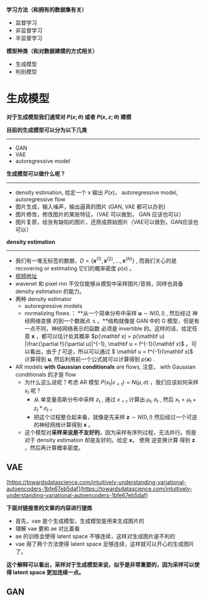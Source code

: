 **学习方法（和拥有的数据集有关）**

* 监督学习
* 非监督学习
* 半监督学习



**模型种类（和对数据建模的方式相关）**

* 生成模型
* 判别模型



# 生成模型

**对于生成模型我们通常对 $P(x; \theta)$ 或者 $P(x, z; \theta)$ 建模**



**目前的生成模型可以分为以下几类**

----

* GAN
* VAE
* autoregressive  model




**生成模型可以做什么呢？**

----

* density estimation, 给定一个 x 输出 $P(x)$， autoregressive model, autoregressive flow
* 图片生成，输入噪声，输出逼真的图片 (GAN, VAE 都可以办到)
* 图片修改，修改图片的某些特征，（VAE 可以做到， GAN 应该也可以）
* 图片复原，给张有缺陷的图片，还原成原始图片（VAE可以做到，GAN应该也可以）





**density estimation**

----

* 我们有一堆无标签的数据，$D=\{\mathbf x^{(1)}, \mathbf x^{(2)}, ..., \mathbf x^{(N)}\}$ , 而我们关心的是 recovering or estimating 它们的概率密度 $p(x)$ 。
* [视频地址](https://vimeo.com/252105837)
* wavenet 和 pixel rnn 不仅仅能够从模型中采样图片/音频，同样也具备 density estimation 的能力。
* 两种 density estimator
  * autoregressive models
  * normalizing flows  ： **从一个简单分布中采样 $\mathbf u \sim N(0, I)$ , 然后经过 神经网络变换 的到一个数据点 $\mathbb x$ 。**结构就像是 GAN 中的 G 模型，但是有一点不同，神经网络表示的函数 必须是 invertible 的。这样的话，给定任意 $\mathbf x$ ，都可以估计处其概率 $p(\mathbf x) = p(\mathbf u) |\frac{\partial f}{\partial u}|^{-1}, \mathbf u = f^{-1}(\mathbf x)$ 。可以看出，由于 $f$ 可逆，所以可以通过 $ \mathbf u = f^{-1}(\mathbf x)$  计算得到 $\mathbf u$, 然后利用前一个公式就可以计算得到 $p(\mathbf x)$ .
* AR models **with Gaussian conditionals** are flows, 注意， with Gaussian conditionals 的才是 flow
  * 为什么这么说呢？考虑 AR 模型 $P(x_t|x_{<t}) = N(\mu, \sigma)$ ，我们应该如何采样 $x_t$ 呢？
    * 从 单变量高斯分布中采样 $z_t$ , 通过 $x_{<t}$ 计算出 $\mu_t, \sigma_t$ , 然后 $x_t = \mu_t+z_t*\sigma_t$ 。
    * 把这个过程整合起来看，就像是先采样 $\mathbf z \sim N(0, I)$ 然后经过一个可逆的神经网络计算得到 $\mathbf x$ 。
  * 这个模型对**采样来说是不友好的**，因为采样有序列过程，无法并行。但是对于 density estimation 却是友好的。给定 $\mathbf x$， 使用 逆变换计算 得到 $\mathbf z$ ，然后再计算概率密度。



## VAE

[https://towardsdatascience.com/intuitively-understanding-variational-autoencoders-1bfe67eb5daf](https://towardsdatascience.com/intuitively-understanding-variational-autoencoders-1bfe67eb5daf)

**下面对链接里的文章的内容进行提炼**

* 首先，vae 是个生成模型，生成模型是用来生成图片的
* 理解 vae 要和 ae 对比着看
* ae 的训练会使得 latent space 不够连续，这样对生成图片是不利的
* vae 用了两个方法使得 latent space 足够连续，这样就可以开心的生成图片了。



**这个解释可以看出，采样对于生成模型来说，似乎是非常重要的，因为采样可以使得 latent space 更加连续一点。**

## GAN

